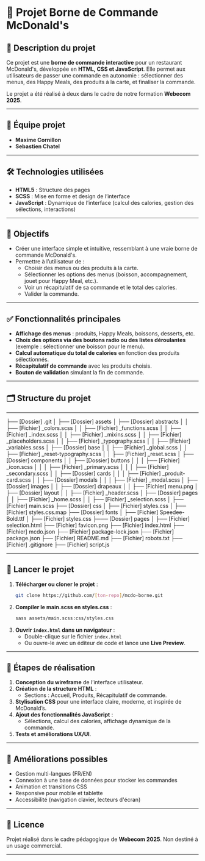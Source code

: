 # 🍔 Projet Borne de Commande McDonald's

## 📌 Description du projet
Ce projet est une **borne de commande interactive** pour un restaurant McDonald's, développée en **HTML, CSS et JavaScript**. Elle permet aux utilisateurs de passer une commande en autonomie : sélectionner des menus, des Happy Meals, des produits à la carte, et finaliser la commande.

Le projet a été réalisé à deux dans le cadre de notre formation **Webecom 2025**.

---

## 👥 Équipe projet
- **Maxime Cornillon**
- **Sebastien Chatel**

---

## 🛠️ Technologies utilisées
- **HTML5** : Structure des pages
- **SCSS** : Mise en forme et design de l’interface
- **JavaScript** : Dynamique de l’interface (calcul des calories, gestion des sélections, interactions)
---

## 🎯 Objectifs
- Créer une interface simple et intuitive, ressemblant à une vraie borne de commande McDonald's.
- Permettre à l’utilisateur de :
  - Choisir des menus ou des produits à la carte.
  - Sélectionner les options des menus (boisson, accompagnement, jouet pour Happy Meal, etc.).
  - Voir un récapitulatif de sa commande et le total des calories.
  - Valider la commande.

---

## ✅ Fonctionnalités principales
- **Affichage des menus** : produits, Happy Meals, boissons, desserts, etc.
- **Choix des options via des boutons radio ou des listes déroulantes** (exemple : sélectionner une boisson pour le menu).
- **Calcul automatique du total de calories** en fonction des produits sélectionnés.
- **Récapitulatif de commande** avec les produits choisis.
- **Bouton de validation** simulant la fin de commande.
---

## 🗂️ Structure du projet
---

├── [Dossier] .git
│
├── [Dossier] assets
│   ├── [Dossier] abstracts
│   │   ├── [Fichier] _colors.scss
│   │   ├── [Fichier] _functions.scss
│   │   ├── [Fichier] _index.scss
│   │   ├── [Fichier] _mixins.scss
│   │   ├── [Fichier] _placeholders.scss
│   │   ├── [Fichier] _typography.scss
│   │   ├── [Fichier] _variables.scss
│   ├── [Dossier] base
│   │   ├── [Fichier] _global.scss
│   │   ├── [Fichier] _reset-typography.scss
│   │   ├── [Fichier] _reset.scss
│   ├── [Dossier] components
│   │   ├── [Dossier] buttons
│   │   │   ├── [Fichier] _icon.scss
│   │   │   ├── [Fichier] _primary.scss
│   │   │   ├── [Fichier] _secondary.scss
│   │   ├── [Dossier] cards
│   │   │   ├── [Fichier] _produit-card.scss
│   │   ├── [Dossier] modals
│   │   │   ├── [Fichier] _modal.scss
│   ├── [Dossier] images
│   │   ├── [Dossier] drapeaux
│   │   ├── [Fichier] menu.png
│   ├── [Dossier] layout
│   │   ├── [Fichier] _header.scss
│   ├── [Dossier] pages
│   │   ├── [Fichier] _home.scss
│   │   ├── [Fichier] _selection.scss
│   ├── [Fichier] main.scss
├── [Dossier] css
│   ├── [Fichier] styles.css
│   ├── [Fichier] styles.css.map
├── [Dossier] fonts
│   ├── [Fichier] Speedee-Bold.ttf
│   ├── [Fichier] styles.css
├─── [Dossier] pages
│   ├── [Fichier] selection.html
├── [Fichier] favicon.png
├── [Fichier] index.html
├── [Fichier] mcdo.json
├── [Fichier] package-lock.json
├── [Fichier] package.json
├── [Fichier] README.md
├── [Fichier] robots.txt
├── [Fichier] .gitignore
├── [Fichier] script.js

---

## 🚀 Lancer le projet
1. **Télécharger ou cloner le projet** :
   ```bash
   git clone https://github.com/[ton-repo]/mcdo-borne.git
   ```
2. **Compiler le main.scss en styles.css** :
   ```bash
   sass assets/main.scss:css/styles.css
   ```
3. **Ouvrir `index.html` dans un navigateur** :
   - Double-clique sur le fichier `index.html`
   - Ou ouvre-le avec un éditeur de code et lance une **Live Preview**.

---

## 📅 Étapes de réalisation
1. **Conception du wireframe** de l’interface utilisateur.
2. **Création de la structure HTML** :
   - Sections : Accueil, Produits, Récapitulatif de commande.
3. **Stylisation CSS** pour une interface claire, moderne, et inspirée de McDonald’s.
4. **Ajout des fonctionnalités JavaScript** :
   - Sélections, calcul des calories, affichage dynamique de la commande.
5. **Tests et améliorations UX/UI**.

---

## 🔧 Améliorations possibles
- Gestion multi-langues (FR/EN)
- Connexion à une base de données pour stocker les commandes
- Animation et transitions CSS
- Responsive pour mobile et tablette
- Accessibilité (navigation clavier, lecteurs d'écran)

---

## 📄 Licence
Projet réalisé dans le cadre pédagogique de **Webecom 2025**. Non destiné à un usage commercial.

---
